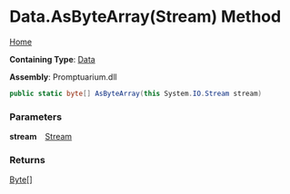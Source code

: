 # Data\.AsByteArray\(Stream\) Method

[Home](../../../README.md)

**Containing Type**: [Data](../README.md)

**Assembly**: Promptuarium\.dll

```csharp
public static byte[] AsByteArray(this System.IO.Stream stream)
```

### Parameters

**stream** &ensp; [Stream](https://docs.microsoft.com/en-us/dotnet/api/system.io.stream)

### Returns

[Byte](https://docs.microsoft.com/en-us/dotnet/api/system.byte)\[\]


